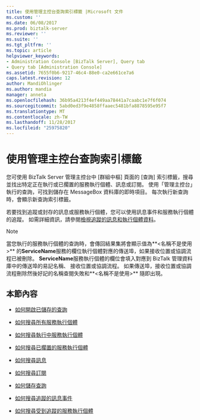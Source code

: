 ```yaml
---
title: 使用管理主控台查詢索引標籤 |Microsoft 文件
ms.custom: ''
ms.date: 06/08/2017
ms.prod: biztalk-server
ms.reviewer: ''
ms.suite: ''
ms.tgt_pltfrm: ''
ms.topic: article
helpviewer_keywords:
- Administration Console [BizTalk Server], Query tab
- Query tab [Administration Console]
ms.assetid: 7655f0b6-9217-46c4-88e0-ca2e661ce7a6
caps.latest.revision: 12
author: MandiOhlinger
ms.author: mandia
manager: anneta
ms.openlocfilehash: 36b95a4213f4ef449aa78441a7caabc1e7f6f074
ms.sourcegitcommit: 5abd0ed3f9e4858ffaaec5481bfa8878595e95f7
ms.translationtype: MT
ms.contentlocale: zh-TW
ms.lasthandoff: 11/28/2017
ms.locfileid: "25975820"
---
```

# <a name="using-the-administration-console-query-tab"></a>使用管理主控台查詢索引標籤
您可使用 BizTalk Server 管理主控台中 [群組中樞] 頁面的 [查詢] 索引標籤，搜尋並找出特定正在執行或已擱置的服務執行個體、訊息或訂閱。 使用「管理主控台」執行的查詢，可找到儲存在 MessageBox 資料庫的即時項目。 每次執行新查詢時，會顯示新查詢索引標籤。  
  
 若要找到追蹤或封存的訊息或服務執行個體，您可以使用訊息事件和服務執行個體的追蹤。 如需詳細資訊，請參閱[檢視追蹤的訊息和執行個體資料](../core/viewing-tracked-message-and-instance-data.md)。  
  
> [!NOTE]
>  當您執行的服務執行個體的查詢時，會傳回結果集將會顯示值為**\<名稱不是使用\>** 的**ServiceName**服務的欄位執行個體對應的傳送埠，如果接收位置或協調流程已被刪除。  **ServiceName**服務執行個體的欄位會填入對應到 BizTalk 管理資料庫中的傳送埠的易記名稱、 接收位置或協調流程。  如果傳送埠，接收位置或協調流程刪除然後好記的名稱查閱失敗和**\<名稱不是使用\>** 隨即出現。  
  
## <a name="in-this-section"></a>本節內容  
  
-   [如何開啟已儲存的查詢](../core/how-to-open-a-saved-query.md)  
  
-   [如何搜尋所有服務執行個體](../core/how-to-search-for-all-service-instances.md)  
  
-   [如何搜尋執行中服務執行個體](../core/how-to-search-for-running-service-instances.md)  
  
-   [如何搜尋已擱置的服務執行個體](../core/how-to-search-for-suspended-service-instances.md)  
  
-   [如何搜尋訊息](../core/how-to-search-for-messages.md)  
  
-   [如何搜尋訂閱](../core/how-to-search-for-subscriptions.md)  
  
-   [如何儲存查詢](../core/how-to-save-a-query.md)  
  
-   [如何搜尋追蹤的訊息事件](../core/how-to-search-for-tracked-message-events.md)  
  
-   [如何搜尋受到追蹤的服務執行個體](../core/how-to-search-for-tracked-service-instances.md)